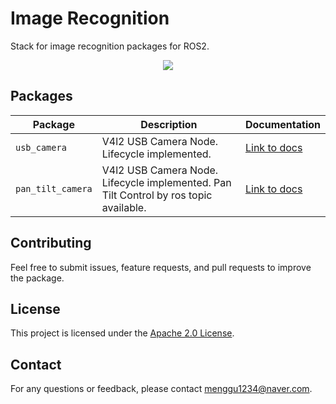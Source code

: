 # Image Recognition
Stack for image recognition packages for ROS2.

<div align=center>
<img src="https://img.shields.io/badge/ROS-22314E?style=flat&logo=cplusplus&logoColor=white"/> 
</div>

## Packages
<div align=center>

| Package               | Description                                | Documentation                  |
|-----------------------|--------------------------------------------|---------------------------------|
| `usb_camera` | V4l2 USB Camera Node. Lifecycle implemented.     | [Link to docs](usb_camera/README.md)               |             |
| `pan_tilt_camera` | V4l2 USB Camera Node. Lifecycle implemented. Pan Tilt Control by ros topic available.    | [Link to docs](image_projection/pan_tilt_camera/README.md)               |             |
</div>

## Contributing
Feel free to submit issues, feature requests, and pull requests to improve the package.

## License
This project is licensed under the [Apache 2.0 License](LICENSE).

## Contact
For any questions or feedback, please contact [menggu1234@naver.com][email].

[email]: mailto:menggu1234@naver.com